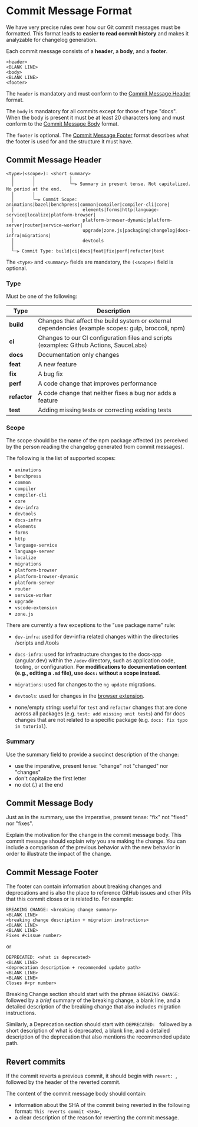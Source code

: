 # Commit Message Format

We have very precise rules over how our Git commit messages must be formatted.
This format leads to **easier to read commit history** and makes it analyzable for changelog generation.

Each commit message consists of a **header**, a **body**, and a **footer**.


```
<header>
<BLANK LINE>
<body>
<BLANK LINE>
<footer>
```

The `header` is mandatory and must conform to the [Commit Message Header](#commit-header) format.

The `body` is mandatory for all commits except for those of type "docs".
When the body is present it must be at least 20 characters long and must conform to the [Commit Message Body](#commit-body) format.

The `footer` is optional. The [Commit Message Footer](#commit-footer) format describes what the footer is used for and the structure it must have.


## <a name="commit-header"></a>Commit Message Header

```
<type>(<scope>): <short summary>
  │       │             │
  │       │             └─⫸ Summary in present tense. Not capitalized. No period at the end.
  │       │
  │       └─⫸ Commit Scope: animations|bazel|benchpress|common|compiler|compiler-cli|core|
  │                          elements|forms|http|language-service|localize|platform-browser|
  │                          platform-browser-dynamic|platform-server|router|service-worker|
  │                          upgrade|zone.js|packaging|changelog|docs-infra|migrations|
  │                          devtools
  │
  └─⫸ Commit Type: build|ci|docs|feat|fix|perf|refactor|test
```

The `<type>` and `<summary>` fields are mandatory, the `(<scope>)` field is optional.


### Type

Must be one of the following:

| Type         | Description                                                                                         |
|--------------|-----------------------------------------------------------------------------------------------------|
| **build**    | Changes that affect the build system or external dependencies (example scopes: gulp, broccoli, npm) |
| **ci**       | Changes to our CI configuration files and scripts (examples: Github Actions, SauceLabs)             |
| **docs**     | Documentation only changes                                                                          |
| **feat**     | A new feature                                                                                       |
| **fix**      | A bug fix                                                                                           |
| **perf**     | A code change that improves performance                                                             |
| **refactor** | A code change that neither fixes a bug nor adds a feature                                           |
| **test**     | Adding missing tests or correcting existing tests                                                   |


### <a name="scope"></a> Scope
The scope should be the name of the npm package affected (as perceived by the person reading the changelog generated from commit messages).

The following is the list of supported scopes:

* `animations`
* `benchpress`
* `common`
* `compiler`
* `compiler-cli`
* `core`
* `dev-infra`
* `devtools`
* `docs-infra`
* `elements`
* `forms`
* `http`
* `language-service`
* `language-server`
* `localize`
* `migrations`
* `platform-browser`
* `platform-browser-dynamic`
* `platform-server`
* `router`
* `service-worker`
* `upgrade`
* `vscode-extension`
* `zone.js`

There are currently a few exceptions to the "use package name" rule:

* `dev-infra`: used for dev-infra related changes within the directories /scripts and /tools

* `docs-infra`: used for infrastructure changes to the docs-app (angular.dev) within the `/adev` directory, such as application code, tooling, or configuration. **For modifications to documentation content (e.g., editing a `.md` file), use `docs:` without a scope instead.**

* `migrations`: used for changes to the `ng update` migrations.

* `devtools`: used for changes in the [browser extension](../devtools/README.md).

* none/empty string: useful for `test` and `refactor` changes that are done across all packages (e.g. `test: add missing unit tests`) and for docs changes that are not related to a specific package (e.g. `docs: fix typo in tutorial`).


### Summary

Use the summary field to provide a succinct description of the change:

* use the imperative, present tense: "change" not "changed" nor "changes"
* don't capitalize the first letter
* no dot (.) at the end


## <a name="commit-body"></a>Commit Message Body

Just as in the summary, use the imperative, present tense: "fix" not "fixed" nor "fixes".

Explain the motivation for the change in the commit message body. This commit message should explain _why_ you are making the change.
You can include a comparison of the previous behavior with the new behavior in order to illustrate the impact of the change.


## <a name="commit-footer"></a>Commit Message Footer

The footer can contain information about breaking changes and deprecations and is also the place to reference GitHub issues and other PRs that this commit closes or is related to.
For example:

```
BREAKING CHANGE: <breaking change summary>
<BLANK LINE>
<breaking change description + migration instructions>
<BLANK LINE>
<BLANK LINE>
Fixes #<issue number>
```

or

```
DEPRECATED: <what is deprecated>
<BLANK LINE>
<deprecation description + recommended update path>
<BLANK LINE>
<BLANK LINE>
Closes #<pr number>
```

Breaking Change section should start with the phrase `BREAKING CHANGE: ` followed by a *brief* summary of the breaking change, a blank line, and a detailed description of the breaking change that also includes migration instructions.

Similarly, a Deprecation section should start with `DEPRECATED: ` followed by a short description of what is deprecated, a blank line, and a detailed description of the deprecation that also mentions the recommended update path.

## Revert commits

If the commit reverts a previous commit, it should begin with `revert: `, followed by the header of the reverted commit.

The content of the commit message body should contain:

- information about the SHA of the commit being reverted in the following format: `This reverts commit <SHA>`,
- a clear description of the reason for reverting the commit message.




[angularjs-commit-message-format]: https://docs.google.com/document/d/1QrDFcIiPjSLDn3EL15IJygNPiHORgU1_OOAqWjiDU5Y/edit#
